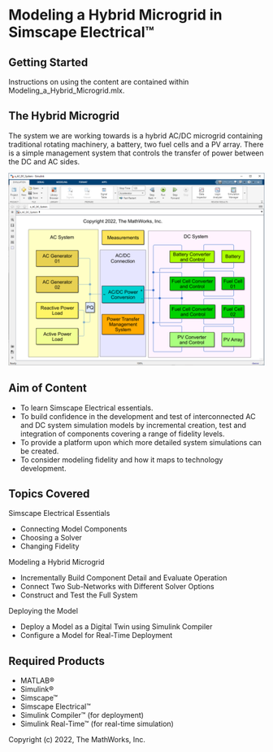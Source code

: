 # Modeling a Hybrid Microgrid in Simscape Electrical&trade;

## Getting Started

Instructions on using the content are contained within Modeling_a_Hybrid_Microgrid.mlx.

## The Hybrid Microgrid
The system we are working towards is a hybrid AC/DC microgrid containing traditional rotating machinery, a battery, two fuel cells and a PV array. There is a simple management system that controls the transfer of power between the DC and AC sides.

![](/images/hybrid_microgrid.png)

## Aim of Content
- To learn Simscape Electrical essentials.
- To build confidence in the development and test of interconnected AC and DC system simulation models by incremental creation, test and integration of components covering a range of fidelity levels.
- To provide a platform upon which more detailed system simulations can be created.
- To consider modeling fidelity and how it maps to technology development.

## Topics Covered
Simscape Electrical Essentials
- Connecting Model Components
- Choosing a Solver
- Changing Fidelity

Modeling a Hybrid Microgrid
- Incrementally Build Component Detail and Evaluate Operation
- Connect Two Sub-Networks with Different Solver Options
- Construct and Test the Full System

Deploying the Model
- Deploy a Model as a Digital Twin using Simulink Compiler
- Configure a Model for Real-Time Deployment

## Required Products

- MATLAB&reg;
- Simulink&reg;
- Simscape&trade;
- Simscape Electrical&trade;
- Simulink Compiler&trade; (for deployment)
- Simulink Real-Time&trade; (for real-time simulation)

Copyright (c) 2022, The MathWorks, Inc.
